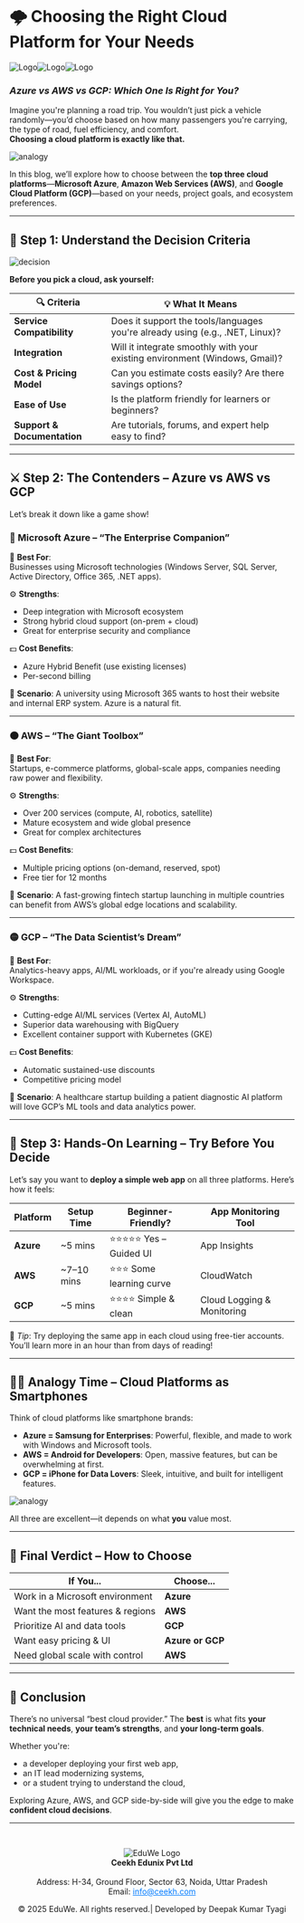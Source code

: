 
# 🌩️ **Choosing the Right Cloud Platform for Your Needs**  

![Logo](/media/blog61.png)![Logo](/media/blog62.png)![Logo](/media/blog63.png)
### _Azure vs AWS vs GCP: Which One Is Right for You?_

Imagine you're planning a road trip. You wouldn’t just pick a vehicle randomly—you’d choose based on how many passengers you're carrying, the type of road, fuel efficiency, and comfort.  
**Choosing a cloud platform is exactly like that.**

![analogy](/media/blog64.png)

In this blog, we’ll explore how to choose between the **top three cloud platforms**—**Microsoft Azure**, **Amazon Web Services (AWS)**, and **Google Cloud Platform (GCP)**—based on your needs, project goals, and ecosystem preferences.

---

## 🧭 Step 1: Understand the Decision Criteria

![decision](/media/blog65.png)

**Before you pick a cloud, ask yourself:**

| 🔍 Criteria               | 💡 What It Means                                                                 |
|---------------------------|----------------------------------------------------------------------------------|
| **Service Compatibility** | Does it support the tools/languages you're already using (e.g., .NET, Linux)?   |
| **Integration**           | Will it integrate smoothly with your existing environment (Windows, Gmail)?    |
| **Cost & Pricing Model**  | Can you estimate costs easily? Are there savings options?                       |
| **Ease of Use**           | Is the platform friendly for learners or beginners?                             |
| **Support & Documentation**| Are tutorials, forums, and expert help easy to find?                            |

---

## ⚔️ Step 2: The Contenders – Azure vs AWS vs GCP

Let’s break it down like a game show!

### 🔵 Microsoft Azure – “The Enterprise Companion”

🧠 **Best For**:  
Businesses using Microsoft technologies (Windows Server, SQL Server, Active Directory, Office 365, .NET apps).

⚙️ **Strengths**:
- Deep integration with Microsoft ecosystem
- Strong hybrid cloud support (on-prem + cloud)
- Great for enterprise security and compliance

💵 **Cost Benefits**:
- Azure Hybrid Benefit (use existing licenses)
- Per-second billing

📌 **Scenario**: A university using Microsoft 365 wants to host their website and internal ERP system. Azure is a natural fit.

---

### 🟠 AWS – “The Giant Toolbox”

🧠 **Best For**:  
Startups, e-commerce platforms, global-scale apps, companies needing raw power and flexibility.

⚙️ **Strengths**:
- Over 200 services (compute, AI, robotics, satellite)
- Mature ecosystem and wide global presence
- Great for complex architectures

💵 **Cost Benefits**:
- Multiple pricing options (on-demand, reserved, spot)
- Free tier for 12 months

📌 **Scenario**: A fast-growing fintech startup launching in multiple countries can benefit from AWS’s global edge locations and scalability.

---

### 🟡 GCP – “The Data Scientist’s Dream”

🧠 **Best For**:  
Analytics-heavy apps, AI/ML workloads, or if you're already using Google Workspace.

⚙️ **Strengths**:
- Cutting-edge AI/ML services (Vertex AI, AutoML)
- Superior data warehousing with BigQuery
- Excellent container support with Kubernetes (GKE)

💵 **Cost Benefits**:
- Automatic sustained-use discounts
- Competitive pricing model

📌 **Scenario**: A healthcare startup building a patient diagnostic AI platform will love GCP’s ML tools and data analytics power.

---

## 🧪 Step 3: Hands-On Learning – Try Before You Decide

Let’s say you want to **deploy a simple web app** on all three platforms. Here’s how it feels:

| Platform | Setup Time | Beginner-Friendly? | App Monitoring Tool |
|----------|-------------|---------------------|----------------------|
| **Azure** | ~5 mins     | ⭐⭐⭐⭐⭐ Yes – Guided UI | App Insights         |
| **AWS**   | ~7–10 mins  | ⭐⭐⭐ Some learning curve | CloudWatch          |
| **GCP**   | ~5 mins     | ⭐⭐⭐⭐ Simple & clean   | Cloud Logging & Monitoring |

🔧 *Tip*: Try deploying the same app in each cloud using free-tier accounts. You’ll learn more in an hour than from days of reading!

---

## 🤹‍♂️ Analogy Time – Cloud Platforms as Smartphones

Think of cloud platforms like smartphone brands:

- **Azure = Samsung for Enterprises**: Powerful, flexible, and made to work with Windows and Microsoft tools.
- **AWS = Android for Developers**: Open, massive features, but can be overwhelming at first.
- **GCP = iPhone for Data Lovers**: Sleek, intuitive, and built for intelligent features.

![analogy](/media/blog66.png)

All three are excellent—it depends on what **you** value most.

---

## 🎯 Final Verdict – How to Choose

| If You...                         | Choose...       |
|----------------------------------|-----------------|
| Work in a Microsoft environment  | **Azure**       |
| Want the most features & regions | **AWS**         |
| Prioritize AI and data tools     | **GCP**         |
| Want easy pricing & UI           | **Azure or GCP**|
| Need global scale with control   | **AWS**         |

---

## 📝 Conclusion

There’s no universal “best cloud provider.” The **best** is what fits **your technical needs**, **your team’s strengths**, and **your long-term goals**.

Whether you're:
- a developer deploying your first web app,
- an IT lead modernizing systems,
- or a student trying to understand the cloud,

Exploring Azure, AWS, and GCP side-by-side will give you the edge to make **confident cloud decisions**.

---
<div style="text-align: center; padding-top: 30px;">
  <img src="/images/logo.png" alt="EduWe Logo" style="max-width: 150px; height: auto;"/>
  
  <center><strong>Ceekh Edunix Pvt Ltd</strong></center><br>
    Address: H-34, Ground Floor, Sector 63, Noida, Uttar Pradesh<br>
    Email: <a href="mailto:info@ceekh.com" style="color: #007bff;">info@ceekh.com</a>
  </p>
  <p style="font-size: 14px; color: #555;"><center>© 2025 EduWe. All rights reserved.| Developed by Deepak Kumar Tyagi </center></p>
</div>